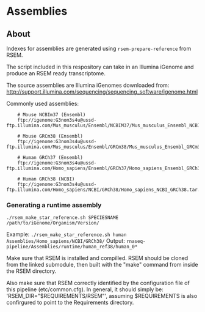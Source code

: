 # Assemblies

## About
Indexes for assemblies are generated using `rsem-prepare-reference` from RSEM. 

The script included in this respository can take in an Illumina iGenome and produce an RSEM ready transcriptome.

The source assemblies are Illumina iGenomes downloaded from: http://support.illumina.com/sequencing/sequencing_software/igenome.html

Commonly used assemblies:
```
	# Mouse NCBIm37 (Ensembl)	
	ftp://igenome:G3nom3s4u@ussd-ftp.illumina.com/Mus_musculus/Ensembl/NCBIM37/Mus_musculus_Ensembl_NCBIM37.tar.gz

	# Mouse GRCm38 (Ensembl)
	ftp://igenome:G3nom3s4u@ussd-ftp.illumina.com/Mus_musculus/Ensembl/GRCm38/Mus_musculus_Ensembl_GRCm38.tar.gz

	# Human GRCh37 (Ensembl)
	ftp://igenome:G3nom3s4u@ussd-ftp.illumina.com/Homo_sapiens/Ensembl/GRCh37/Homo_sapiens_Ensembl_GRCh37.tar.gz

	# Human GRCh38 (NCBI)
	ftp://igenome:G3nom3s4u@ussd-ftp.illumina.com/Homo_sapiens/NCBI/GRCh38/Homo_sapiens_NCBI_GRCh38.tar.gz
```

### Generating a runtime assembly
`./rsem_make_star_reference.sh SPECIESNAME /path/to/iGenome/Organism/Version/`

Example:
`./rsem_make_star_reference.sh human Assemblies/Homo_sapiens/NCBI/GRCh38/`
Output:
`rnaseq-pipeline/Assemblies/runtime/human_ref38/human_0*`

Make sure that RSEM is installed and compilled. RSEM should be cloned from the linked submodule, then built with the "make" command from inside the RSEM directory.

Also make sure that RSEM correctly identified by the configuration file of this pipeline (etc/common.cfg). In general, it should simply be: 'RSEM_DIR="$REQUIREMENTS/RSEM"', assuming $REQUIREMENTS is also confirgured to point to the Requirements directory.

